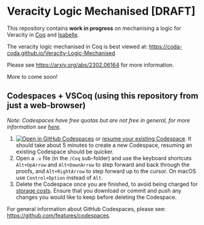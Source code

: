 # Veracity Logic Mechanised [DRAFT]

This repository contains **work in progress** on mechanising a logic for Veracity in [Coq](https://coq.inria.fr/) and [Isabelle](https://isabelle.in.tum.de/).

The veracity logic mechanised in Coq is best viewed at: https://coda-coda.github.io/Veracity-Logic-Mechanised

Please see https://arxiv.org/abs/2302.06164 for more information.

More to come soon!

## Codespaces + VSCoq (using this repository from just a web-browser)

*Note: Codespaces have free quotas but are not free in general, for more information see [here](https://docs.github.com/en/billing/managing-billing-for-github-codespaces/about-billing-for-github-codespaces).*

1. [![Open in GitHub Codespaces](https://github.com/codespaces/badge.svg)](https://codespaces.new/Coda-Coda/Veracity-Logic-Mechanised) or [resume your existing Codespace](https://codespaces.new/Coda-Coda/Veracity-Logic-Mechanised?quickstart=1). It should take about 5 minutes to create a new Codespace, resuming an existing Codespace should be quicker.
2. Open a `.v` file (in the `/Coq` sub-folder) and use the keyboard shortcuts `Alt+UpArrow` and `Alt+DownArrow` to step forward and back through the proofs, and `Alt+RightArrow` to step forward up to the cursor. On macOS use `Control+Option` instead of `Alt`.
3. Delete the Codespace once you are finished, to avoid being charged for [storage costs](https://docs.github.com/en/billing/managing-billing-for-github-codespaces/about-billing-for-github-codespaces). Ensure that you download or commit and push any changes you would like to keep before deleting the Codespace.

For general information about GitHub Codespaces, please see: https://github.com/features/codespaces.